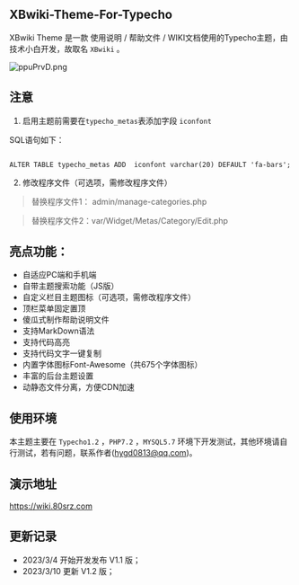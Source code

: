 ## XBwiki-Theme-For-Typecho

XBwiki Theme 是一款 使用说明 / 帮助文件 / WIKI文档使用的Typecho主题，由技术小白开发，故取名 `XBwiki` 。

![ppuPrvD.png](https://s1.ax1x.com/2023/03/10/ppuPrvD.png)

## 注意

1. 启用主题前需要在`typecho_metas`表添加字段 `iconfont`

SQL语句如下：

<code>
ALTER TABLE typecho_metas ADD  iconfont varchar(20) DEFAULT 'fa-bars';
</code>

2. 修改程序文件（可选项，需修改程序文件）

> 替换程序文件1： admin/manage-categories.php

> 替换程序文件2：var/Widget/Metas/Category/Edit.php

## 亮点功能：

- 自适应PC端和手机端
- 自带主题搜索功能（JS版）
- 自定义栏目主题图标（可选项，需修改程序文件）
- 顶栏菜单固定置顶
- 傻瓜式制作帮助说明文件
- 支持MarkDown语法
- 支持代码高亮
- 支持代码文字一键复制
- 内置字体图标Font-Awesome（共675个字体图标）
- 丰富的后台主题设置
- 动静态文件分离，方便CDN加速

## 使用环境

本主题主要在 `Typecho1.2` ，`PHP7.2` ，`MYSQL5.7` 环境下开发测试，其他环境请自行测试，若有问题，联系作者(hygd0813@qq.com)。

## 演示地址

https://wiki.80srz.com

## 更新记录

- 2023/3/4 开始开发发布 V1.1 版；
- 2023/3/10 更新 V1.2 版；


